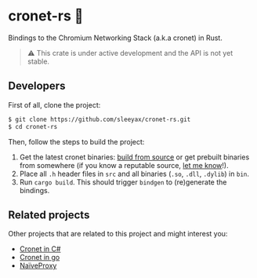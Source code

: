 # cronet-rs 🦀

Bindings to the Chromium Networking Stack (a.k.a cronet) in Rust.

> :warning: This crate is under active development and the API is not yet stable.

## Developers

First of all, clone the project:

```bash
$ git clone https://github.com/sleeyax/cronet-rs.git
$ cd cronet-rs
```

Then, follow the steps to build the project:

1. Get the latest cronet binaries: [build from source](https://chromium.googlesource.com/chromium/src/+/refs/heads/main/components/cronet/build_instructions.md) or get prebuilt binaries from somewhere (if you know a reputable source, [let me know](https://github.com/sleeyax/cronet-rs/issues/new)!).
2. Place all `.h` header files in `src` and all binaries (`.so`, `.dll`, `.dylib`) in `bin`.
3. Run `cargo build`. This should trigger `bindgen` to (re)generate the bindings.

## Related projects

Other projects that are related to this project and might interest you:

- [Cronet in C#](https://github.com/sleeyax/CronetSharp)
- [Cronet in go](https://github.com/SagerNet/cronet-go)
- [NaïveProxy](https://github.com/klzgrad/naiveproxy)
